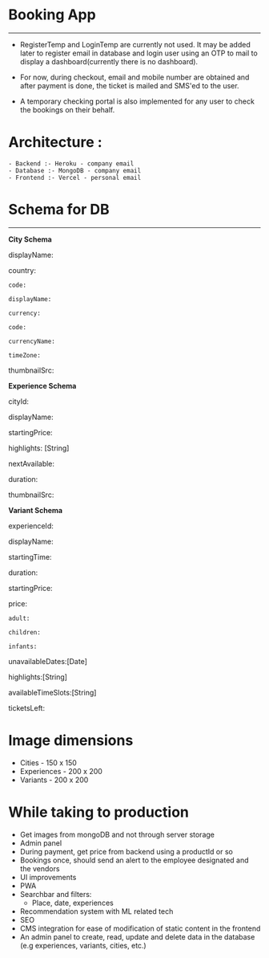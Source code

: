 # Booking App

<hr>

- RegisterTemp and LoginTemp are currently not used. It may be added later to register email in database and login user using an OTP to mail to display a dashboard(currently there is no dashboard).

- For now, during checkout, email and mobile number are obtained and after payment is done, the ticket is mailed and SMS'ed to the user.

- A temporary checking portal is also implemented for any user to check the bookings on their behalf.

# Architecture :

    - Backend :- Heroku - company email
    - Database :- MongoDB - company email
    - Frontend :- Vercel - personal email

# Schema for DB

<hr>

**City Schema**

displayName:

country:

    code:

    displayName:

    currency:

    code:

    currencyName:

    timeZone:

thumbnailSrc:

**Experience Schema**

cityId:

displayName:

startingPrice:

highlights: [String]

nextAvailable:

duration:

thumbnailSrc:

**Variant Schema**

experienceId:

displayName:

startingTime:

duration:

startingPrice:

price:

    adult:

    children:

    infants:

unavailableDates:[Date]

highlights:[String]

availableTimeSlots:[String]

ticketsLeft:

# Image dimensions

- Cities - 150 x 150
- Experiences - 200 x 200
- Variants - 200 x 200

# While taking to production

- Get images from mongoDB and not through server storage
- Admin panel
- During payment, get price from backend using a productId or so
- Bookings once, should send an alert to the employee designated and the vendors
- UI improvements
- PWA
- Searchbar and filters:
  - Place, date, experiences
- Recommendation system with ML related tech
- SEO
- CMS integration for ease of modification of static content in the frontend
- An admin panel to create, read, update and delete data in the database (e.g experiences, variants, cities, etc.)
